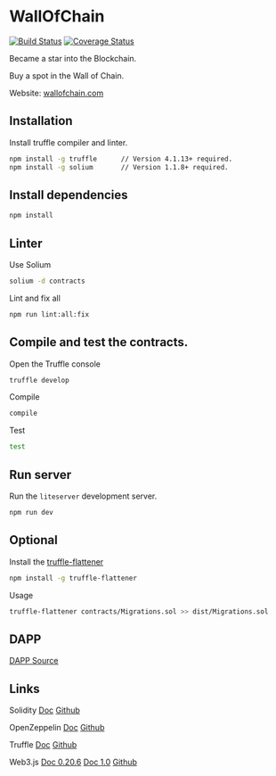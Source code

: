 # WallOfChain

[![Build Status](https://travis-ci.org/paneedesign/wallofchain.svg?branch=master)](https://travis-ci.org/paneedesign/wallofchain)
[![Coverage Status](https://coveralls.io/repos/github/paneedesign/wallofchain/badge.svg?branch=master)](https://coveralls.io/github/paneedesign/wallofchain?branch=master)
 

Became a star into the Blockchain.

Buy a spot in the Wall of Chain.

Website: [wallofchain.com](https://wallofchain.com/)


## Installation


Install truffle compiler and linter.

```bash
npm install -g truffle      // Version 4.1.13+ required.
npm install -g solium       // Version 1.1.8+ required.
```



## Install dependencies


```bash
npm install
```



## Linter


Use Solium

```bash
solium -d contracts
```

Lint and fix all

```bash
npm run lint:all:fix
```



## Compile and test the contracts.
 

Open the Truffle console

```bash
truffle develop
```

Compile 

```bash
compile 
```

Test

```bash
test
```



## Run server


Run the `liteserver` development server.

```bash
npm run dev
```



## Optional


Install the [truffle-flattener](https://github.com/alcuadrado/truffle-flattener)

```bash
npm install -g truffle-flattener
```
 
 
Usage 

```bash
truffle-flattener contracts/Migrations.sol >> dist/Migrations.sol
```
 


## DAPP
 
[DAPP Source](https://github.com/paneedesign/wallofchain/tree/site)
 

 
## Links

Solidity [Doc](https://solidity.readthedocs.io) [Github](https://solidity.readthedocs.io)

OpenZeppelin [Doc](https://openzeppelin.org/api/docs/open-zeppelin.html) [Github](https://github.com/OpenZeppelin)

Truffle [Doc](http://truffleframework.com/docs) [Github](https://github.com/trufflesuite/truffle)

Web3.js [Doc 0.20.6](https://github.com/ethereum/wiki/wiki/JavaScript-API) [Doc 1.0](http://web3js.readthedocs.io/en/1.0) [Github](https://github.com/ethereum/web3.js)
